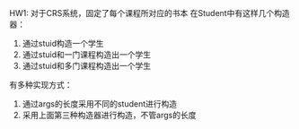 HW1:
对于CRS系统，固定了每个课程所对应的书本
在Student中有这样几个构造器：
1. 通过stuid构造一个学生
2. 通过stuid和一门课程构造出一个学生
3. 通过stuid和多门课程构造出一个学生

有多种实现方式：

1. 通过args的长度采用不同的student进行构造
2. 采用上面第三种构造器进行构造，不管args的长度

